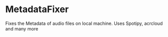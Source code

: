 # MetadataFixer
Fixes the Metadata of audio files on local machine. Uses Spotipy, acrcloud and many more
